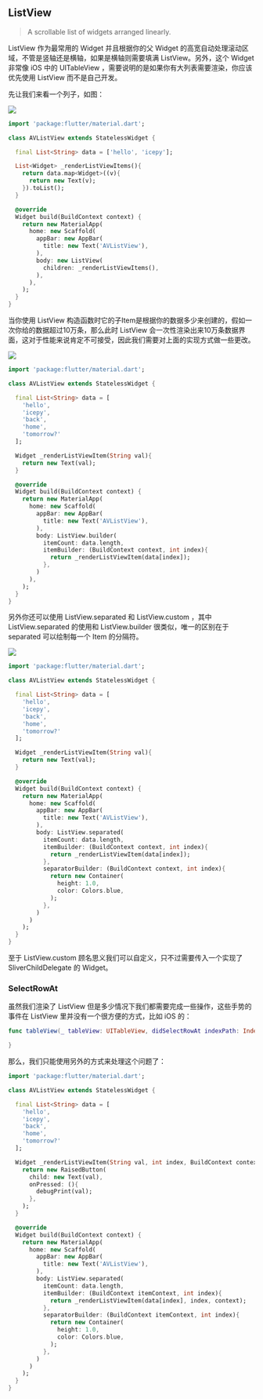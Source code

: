 ## ListView

> A scrollable list of widgets arranged linearly.

ListView 作为最常用的 Widget 并且根据你的父 Widget 的高宽自动处理滚动区域，不管是竖轴还是横轴，如果是横轴则需要填满 ListView。另外，这个 Widget 非常像 iOS 中的 UITableView ，需要说明的是如果你有大列表需要渲染，你应该优先使用 ListView 而不是自己开发。

先让我们来看一个列子，如图：

![](../images/flutter-57.png)

```dart
import 'package:flutter/material.dart';

class AVListView extends StatelessWidget {

  final List<String> data = ['hello', 'icepy'];

  List<Widget> _renderListViewItems(){
    return data.map<Widget>((v){
      return new Text(v);
    }).toList();
  }

  @override
  Widget build(BuildContext context) {
    return new MaterialApp(
      home: new Scaffold(
        appBar: new AppBar(
          title: new Text('AVListView'),
        ),
        body: new ListView(
          children: _renderListViewItems(),
        ),
      ),
    );
  }
}
```

当你使用 ListView 构造函数时它的子Item是根据你的数据多少来创建的，假如一次你给的数据超过10万条，那么此时 ListView 会一次性渲染出来10万条数据界面，这对于性能来说肯定不可接受，因此我们需要对上面的实现方式做一些更改。

![](../images/flutter-58.png)

```dart
import 'package:flutter/material.dart';

class AVListView extends StatelessWidget {

  final List<String> data = [
    'hello', 
    'icepy',
    'back',
    'home',
    'tomorrow?'
  ];

  Widget _renderListViewItem(String val){
    return new Text(val);
  }

  @override
  Widget build(BuildContext context) {
    return new MaterialApp(
      home: new Scaffold(
        appBar: new AppBar(
          title: new Text('AVListView'),
        ),
        body: ListView.builder(
          itemCount: data.length,
          itemBuilder: (BuildContext context, int index){
            return _renderListViewItem(data[index]);
          },
        )
      ),
    );
  }
}
```

另外你还可以使用 ListView.separated 和 ListView.custom ，其中 ListView.separated 的使用和 ListView.builder 很类似，唯一的区别在于 separated 可以绘制每一个 Item 的分隔符。

![](../images/flutter-59.png)

```dart
import 'package:flutter/material.dart';

class AVListView extends StatelessWidget {

  final List<String> data = [
    'hello', 
    'icepy',
    'back',
    'home',
    'tomorrow?'
  ];

  Widget _renderListViewItem(String val){
    return new Text(val);
  }

  @override
  Widget build(BuildContext context) {
    return new MaterialApp(
      home: new Scaffold(
        appBar: new AppBar(
          title: new Text('AVListView'),
        ),
        body: ListView.separated(
          itemCount: data.length,
          itemBuilder: (BuildContext context, int index){
            return _renderListViewItem(data[index]);
          },
          separatorBuilder: (BuildContext context, int index){
            return new Container(
              height: 1.0,
              color: Colors.blue,
            );
          },
        )
      )
    );
  }
}
```

至于 ListView.custom 顾名思义我们可以自定义，只不过需要传入一个实现了 SliverChildDelegate 的 Widget。

### SelectRowAt

虽然我们渲染了 ListView 但是多少情况下我们都需要完成一些操作，这些手势的事件在 ListView 里并没有一个很方便的方式，比如 iOS 的：

```Swift
func tableView(_ tableView: UITableView, didSelectRowAt indexPath: IndexPath) {

}
```

那么，我们只能使用另外的方式来处理这个问题了：

```dart
import 'package:flutter/material.dart';

class AVListView extends StatelessWidget {

  final List<String> data = [
    'hello', 
    'icepy',
    'back',
    'home',
    'tomorrow?'
  ];

  Widget _renderListViewItem(String val, int index, BuildContext context){
    return new RaisedButton(
      child: new Text(val),
      onPressed: (){
        debugPrint(val);
      },
    );
  }

  @override
  Widget build(BuildContext context) {
    return new MaterialApp(
      home: new Scaffold(
        appBar: new AppBar(
          title: new Text('AVListView'),
        ),
        body: ListView.separated(
          itemCount: data.length,
          itemBuilder: (BuildContext itemContext, int index){
            return _renderListViewItem(data[index], index, context);
          },
          separatorBuilder: (BuildContext itemContext, int index){
            return new Container(
              height: 1.0,
              color: Colors.blue,
            );
          },
        )
      )
    );
  }
}
```